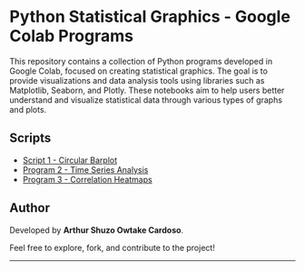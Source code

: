 # Python Statistical Graphics - Google Colab Programs

This repository contains a collection of Python programs developed in Google Colab, focused on creating statistical graphics. The goal is to provide visualizations and data analysis tools using libraries such as Matplotlib, Seaborn, and Plotly. These notebooks aim to help users better understand and visualize statistical data through various types of graphs and plots.

## Scripts
- [Script 1 - Circular Barplot](python_statistic_graphics/circular_barplot.ipynb)  
- [Program 2 - Time Series Analysis](#)  
- [Program 3 - Correlation Heatmaps](#)  

## Author
Developed by **Arthur Shuzo Owtake Cardoso**.

Feel free to explore, fork, and contribute to the project!

---
